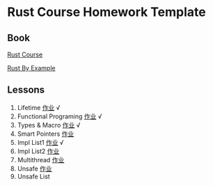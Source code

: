 # Rust Course Homework Template

## Book

[Rust Course](https://course.rs/advance/)

[Rust By Example](https://doc.rust-lang.org/rust-by-example)

## Lessons

1. Lifetime [作业](lifetime/basic.md) √
2. Functional Programing [作业](./functional-programing/closure.md) √
3. Types & Macro [作业](./newtype-sized.md) √
4. Smart Pointers [作业](./smart_pointer/main.rs)
5. Impl List1 [作业](./list1) √
6. Impl List2 [作业](./list2)
7. Multithread [作业](thread/)
8. Unsafe [作业](macro_rules)
9. Unsafe List
